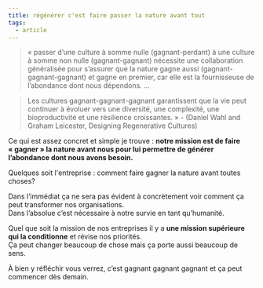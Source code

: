 ```yaml
---
title: régénérer c'est faire passer la nature avant tout
tags:
  - article
---
```

> « passer d’une culture à somme nulle (gagnant-perdant) à une culture à somme non nulle (gagnant-gagnant) nécessite une collaboration généralisée pour s’assurer que la nature gagne aussi (gagnant-gagnant-gagnant) et gagne en premier, car elle est la fournisseuse de l’abondance dont nous dépendons. ...  
  
> Les cultures gagnant-gagnant-gagnant garantissent que la vie peut continuer à évoluer vers une diversité, une complexité, une bioproductivité et une résilience croissantes. » - (Daniel Wahl and Graham Leicester, Designing Regenerative Cultures)  
  

Ce qui est assez concret et simple je trouve : **notre mission est de faire « gagner » la nature avant nous pour lui permettre de générer l’abondance dont nous avons besoin.**  

Quelques soit l'entreprise : comment faire gagner la nature avant toutes choses?  
  
Dans l’immédiat ça ne sera pas évident à concrètement voir comment ça peut transformer nos organisations.  
Dans l’absolue c’est nécessaire à notre survie en tant qu’humanité.  
  
Quel que soit la mission de nos entreprises il y a **une mission supérieure qui la conditionne** et révise nos priorités.  
Ça peut changer beaucoup de chose mais ça porte aussi beaucoup de sens.  
  
À bien y réfléchir vous verrez, c’est gagnant gagnant gagnant et ça peut commencer dès demain.